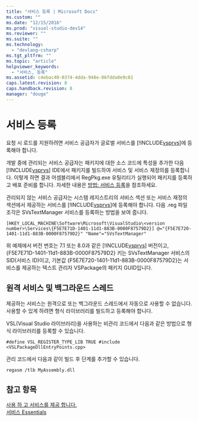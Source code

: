 ```yaml
---
title: "서비스 등록 | Microsoft Docs"
ms.custom: ""
ms.date: "12/15/2016"
ms.prod: "visual-studio-dev14"
ms.reviewer: ""
ms.suite: ""
ms.technology: 
  - "devlang-csharp"
ms.tgt_pltfrm: ""
ms.topic: "article"
helpviewer_keywords: 
  - "서비스, 등록"
ms.assetid: c4ebac40-0374-4dda-948e-06fdda0e9c81
caps.latest.revision: 8
caps.handback.revision: 8
manager: "douge"
---
```

# 서비스 등록
요청 시 로드를 지원하려면 서비스 공급자가 글로벌 서비스를 [!INCLUDE[vsprvs](../code-quality/includes/vsprvs_md.md)]에 등록해야 합니다.  
  
 개발 중에 관리되는 서비스 공급자는 패키지에 대한 소스 코드에 특성을 추가한 다음 [!INCLUDE[vsprvs](../code-quality/includes/vsprvs_md.md)] IDE에서 패키지를 빌드하여 서비스 및 서비스 재정의를 등록합니다. 이렇게 하면 결과 어셈블리에서 RegPkg.exe 유틸리티가 실행되어 패키지를 등록하고 배포 준비를 합니다. 자세한 내용은 [방법: 서비스 등록](../misc/how-to-register-a-service.md)을 참조하세요.  
  
 관리되지 않는 서비스 공급자는 시스템 레지스트리의 서비스 섹션 또는 서비스 재정의 섹션에서 제공하는 서비스를 [!INCLUDE[vsprvs](../code-quality/includes/vsprvs_md.md)]에 등록해야 합니다. 다음 .reg 파일 조각은 SVsTextManager 서비스를 등록하는 방법을 보여 줍니다.  
  
```  
[HKEY_LOCAL_MACHINE\Software\Microsoft\VisualStudio\<version number>\Services\{F5E7E71D-1401-11d1-883B-0000F87579D2}] @="{F5E7E720-1401-11d1-883B-0000F87579D2}" "Name"="SVsTextManager"  
```  
  
 위 예제에서 버전 번호는 7.1 또는 8.0과 같은 [!INCLUDE[vsprvs](../code-quality/includes/vsprvs_md.md)] 버전이고, {F5E7E71D\-1401\-11d1\-883B\-0000F87579D2} 키는 SVsTextManager 서비스의 SID\(서비스 ID\)이고, 기본값 {F5E7E720\-1401\-11d1\-883B\-0000F87579D2}는 서비스를 제공하는 텍스트 관리자 VSPackage의 패키지 GUID입니다.  
  
## 원격 서비스 및 백그라운드 스레드  
 제공하는 서비스는 원격으로 또는 백그라운드 스레드에서 자동으로 사용할 수 없습니다. 사용할 수 있게 하려면 형식 라이브러리를 빌드하고 등록해야 합니다.  
  
 VSL\(Visual Studio 라이브러리\)을 사용하는 비관리 코드에서 다음과 같은 방법으로 형식 라이브러리를 등록할 수 있습니다.  
  
```  
#define VSL_REGISTER_TYPE_LIB TRUE #include <VSLPackageDllEntryPoints.cpp>  
```  
  
 관리 코드에서 다음과 같이 빌드 후 단계를 추가할 수 있습니다.  
  
```  
regasm /tlb MyAssembly.dll  
```  
  
## 참고 항목  
 [사용 하 고 서비스를 제공 합니다.](../extensibility/using-and-providing-services.md)   
 [서비스 Essentials](../extensibility/internals/service-essentials.md)